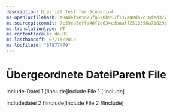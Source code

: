 ```yaml
---
description: Dies ist Test für Scenario4
ms.openlocfilehash: a84def9e5d75fa570b955f137a40db2c16fed377
ms.sourcegitcommit: 7c59ea5effa40f2e634cdbaaff2516396a71829e
ms.translationtype: HT
ms.contentlocale: de-DE
ms.lasthandoff: 07/15/2019
ms.locfileid: "67877479"
---
```

# <a name="parent-file"></a><span data-ttu-id="bdd31-102">Übergeordnete Datei</span><span class="sxs-lookup"><span data-stu-id="bdd31-102">Parent File</span></span>

<span data-ttu-id="bdd31-103">Include-Datei 1 [!include[](./includes/Scenario4_includeFile1.md)]</span><span class="sxs-lookup"><span data-stu-id="bdd31-103">Include File 1 [!include[](./includes/Scenario4_includeFile1.md)]</span></span>

<span data-ttu-id="bdd31-104">Includedatei 2 [!include[](./includes/Scenario4_includeFile2.md)]</span><span class="sxs-lookup"><span data-stu-id="bdd31-104">Include File 2 [!include[](./includes/Scenario4_includeFile2.md)]</span></span>
